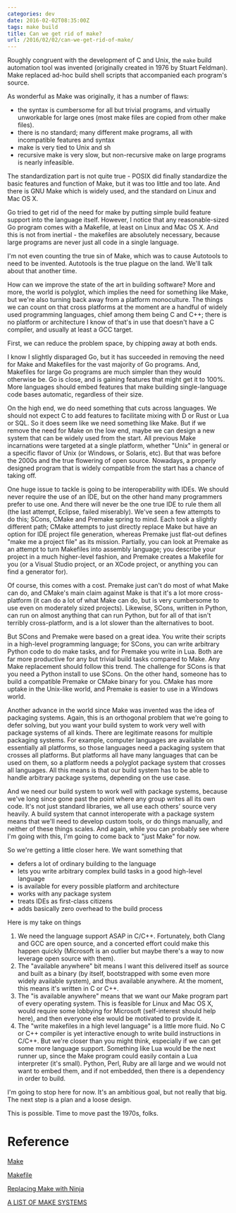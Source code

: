 ```yaml
---
categories: dev
date: 2016-02-02T08:35:00Z
tags: make build
title: Can we get rid of make?
url: /2016/02/02/can-we-get-rid-of-make/
---
```


Roughly congruent with the development of C and Unix, the ```make``` build automation tool
was invented (originally created in 1976 by Stuart Feldman). Make replaced ad-hoc build
shell scripts that accompanied each program's source.

As wonderful as Make was originally, it has a number of flaws:

* the syntax is cumbersome for all but trivial programs, and virtually unworkable for large ones (most make files are copied from other make files).
* there is no standard; many different make programs, all with incompatible features and syntax
* make is very tied to Unix and sh
* recursive make is very slow, but non-recursive make on large programs is nearly infeasible.

The standardization part is not quite true - POSIX did finally standardize the basic features and
function of Make, but it was too little and too late. And there is GNU Make which is widely used,
and the standard on Linux and Mac OS X.

Go tried to get rid of the need for make by putting simple build feature support into the language
itself. However, I notice that any reasonable-sized Go program comes with a Makefile, at least on
Linux and Mac OS X. And this is not from inertial - the makefiles are absolutely necessary, because
large programs are never just all code in a single language.

I'm not even counting the true sin of Make, which was to cause Autotools to need to be invented. Autotools
is the true plague on the land. We'll talk about that another time.

How can we improve the state of the art in building software? More and more, the world is polyglot, which
implies the need for something like Make, but we're also turning back away from a platform monoculture.
The things we can count on that cross platforms at the moment are a handful of widely used programming
languages, chief among them being C and C++; there is no platform or architecture I know of that's in use
that doesn't have a C compiler, and usually at least a GCC target.

First, we can reduce the problem space, by chipping away at both ends.

I know I slightly disparaged Go, but it has succeeded in removing the need for Make and Makefiles for
the vast majority of Go programs. And, Makefiles for large Go programs are much simpler than they would
otherwise be. Go is close, and is gaining features that might get it to 100%. More languages should embed
features that make building single-language code bases automatic, regardless of their size.

On the high end, we do need something that cuts across languages. We should not expect C to add features
to facilitate mixing with D or Rust or Lua or SQL. So it does seem like we need something like Make. But
if we remove the need for Make on the low end, maybe we can design a new system that can be widely used
from the start. All previous Make incarnations were targeted at a single platform, whether "Unix" in
general or a specific flavor of Unix (or Windows, or Solaris, etc). But that was before the 2000s and
the true flowering of open source. Nowadays, a properly designed program that is widely compatible from
the start has a chance of taking off.

One huge issue to tackle is going to be interoperability with IDEs. We should never require the use of
an IDE, but on the other hand many programmers prefer to use one. And there will never be the one true
IDE to rule them all (the last attempt, Eclipse, failed miserably). We've seen a few attempts to do this;
SCons, CMake and Premake spring to mind. Each took a slightly different path; CMake attempts to just directly
replace Make but have an option for IDE project file generation, whereas Premake just flat-out defines
"make me a project file" as its mission. Partially, you can look at Premake as an attempt to turn Makefiles
into assembly language; you describe your project in a much higher-level fashion, and Premake creates a
Makefile for you (or a Visual Studio project, or an XCode project, or anything you can find a generator for).

Of course, this comes with a cost. Premake just can't do most of what Make can do, and CMake's main claim
against Make is that it's a lot more cross-platform (it can do a lot of what Make can do, but is very
cumbersome to use even on moderately sized projects). Likewise, SCons, written in Python, can run on almost
anything that can run Python, but for all of that isn't terribly cross-platform, and is a lot slower than
the alternatives to boot.

But SCons and Premake were based on a great idea. You write their scripts in a high-level programming
language; for SCons, you can write arbitrary Python code to do make tasks, and for Premake you write
in Lua. Both are far more productive for any but trivial build tasks compared to Make. Any Make replacement
should follow this trend. The challenge for SCons is that you need a Python install to use SCons. On
the other hand, someone has to build a compatible Premake or CMake binary for you. CMake has more
uptake in the Unix-like world, and Premake is easier to use in a Windows world.

Another advance in the world since Make was invented was the idea of packaging systems. Again, this is an
orthogonal problem that we're going to defer solving, but you want your build system to work very well
with package systems of all kinds. There are legitimate reasons for multiple packaging systems. For example,
computer languages are available on essentially all platforms, so those languages need a packaging system
that crosses all platforms. But platforms all have many languages that can be used on them, so a platform
needs a polyglot package system that crosses all languages. All this means is that our build system has
to be able to handle arbitrary package systems, depending on the use case.

And we need our build system to work well with package systems, because we've long since gone past the point
where any group writes all its own code. It's not just standard libraries, we all use each others' source
very heavily. A build system that cannot interoperate with a package system means that we'll need to develop
custom tools, or do things manually, and neither of these things scales. And again, while you can probably see
where I'm going with this, I'm going to come back to "just Make" for now.

So we're getting a little closer here. We want something that

- defers a lot of ordinary building to the language
- lets you write arbitrary complex build tasks in a good high-level language
- is available for every possible platform and architecture
- works with any package system
- treats IDEs as first-class citizens
- adds basically zero overhead to the build process

Here is my take on things

1. We need the language support ASAP in C/C++. Fortunately, both Clang and GCC are open source, and a
concerted effort could make this happen quickly (Microsoft is an outlier but maybe there's a way
to now leverage open source with them).
2. The "available anywhere" bit means I want this delivered itself as source and built as a binary (by
itself, bootstrapped with some even more widely available system), and thus available anywhere. At the
moment, this means it's written in C or C++.
3. The "is available anywhere" means that we want our Make program part of every operating system.
This is feasible for Linux and Mac OS X, would require some lobbying for Microsoft (self-interest
should help here), and then everyone else would be motivated to provide it.
4. The "write makefiles in a high level language" is a little more fluid. No C or C++ compiler is yet
interactive enough to write build instructions in C/C++. But we're closer than you might think, especially
if we can get some more language support. Something like Lua would be the next runner up, since the
Make program could easily contain a Lua interpreter (it's small). Python, Perl, Ruby are all large and
we would not want to embed them, and if not embedded, then there is a dependency in order to build.

I'm going to stop here for now. It's an ambitious goal, but not really that big. The next step is
a plan and a loose design.

This is possible. Time to move past the 1970s, folks.

# Reference

[Make](https://en.wikipedia.org/wiki/Make_(software))

[Makefile](https://en.wikipedia.org/wiki/Makefile)

[Replacing Make with Ninja](http://jpospisil.com/2014/03/16/replacing-make-with-ninja.html)

[A LIST OF MAKE SYSTEMS](http://blog.bfitz.us/?p=2099)
